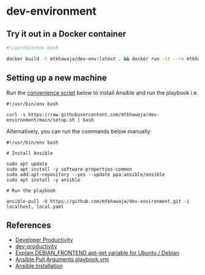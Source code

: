 # dev-environment

## Try it out in a Docker container

```bash
#!/usr/bin/env bash

docker build -t mtkhawaja/dev-env:latest . && docker run -it --rm mtkhawaja/dev-env:latest

```

## Setting up a new machine

Run the [convenience script](./setup.sh) below to install Ansible and run the playbook i.e.

```shell
#!/usr/bin/env bash

curl -s https://raw.githubusercontent.com/mtkhawaja/dev-environment/main/setup.sh | bash

```

Alternatively, you can run the commands below manually:

```shell
#!/usr/bin/env bash

# Install Ansible

sudo apt update
sudo apt install -y software-properties-common
sudo add-apt-repository --yes --update ppa:ansible/ansible
sudo apt install -y ansible

# Run the playbook

ansible-pull -U https://github.com/mtkhawaja/dev-environment.git -i localhost, local.yaml

```

## References

- [Developer Productivity](https://frontendmasters.com/courses/developer-productivity/introduction/)
- [dev-productivity](https://github.com/ThePrimeagen/dev-productivity)
- [Explain DEBIAN_FRONTEND apt-get variable for Ubuntu / Debian](https://www.cyberciti.biz/faq/explain-debian_frontend-apt-get-variable-for-ubuntu-debian)
- [Ansible Pull Arguments playbook.yml](https://docs.ansible.com/ansible/latest/cli/ansible-pull.html#cmdoption-ansible-pull-arg-playbook.yml)
- [Ansible Installation](https://docs.ansible.com/ansible/latest/installation_guide/installation_distros.html#installing-ansible-on-ubuntu)
